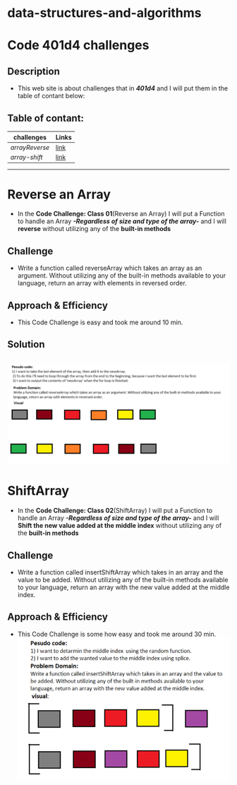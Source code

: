 # data-structures-and-algorithms
# Code 401d4 challenges
## Description
- This web site is about challenges that in ***401d4*** and I will put them in the table of contant below:
## Table of contant:
**challenges**  | **Links**
  -------------  | -------------
  *arrayReverse* | [link](https://hussein-401-advanced-javascript.github.io/data-structures-and-algorithms/challenges/)
  *array-shift* | [link](https://hussein-401-advanced-javascript.github.io/data-structures-and-algorithms/challenges/)
  
  -----------------------------------------------
  # Reverse an Array
- In the **Code Challenge: Class 01**(Reverse an Array) I will put a Function to handle an Array ***-Regardless of size and type of the array-***
and I will **reverse** without utilizing any of the **built-in methods**
## Challenge
- Write a function called reverseArray which takes an array as an argument. Without utilizing any of the built-in methods available to your language, return an array with elements in reversed order.
## Approach & Efficiency
- This Code Challenge is easy and took me around 10 min.
## Solution
![array-reverse](./assets/array-reverse.PNG)
-----------------------------------------------
# ShiftArray
- In the **Code Challenge: Class 02**(ShiftArray) I will put a Function to handle an Array ***-Regardless of size and type of the array-***
and I will **Shift the new value added at the middle index** without utilizing any of the **built-in methods**
## Challenge
- Write a function called insertShiftArray which takes in an array and the value to be added. Without utilizing any of the built-in methods available to your language, return an array with the new value added at the middle index.
## Approach & Efficiency
- This Code Challenge is some how easy and took me around 30 min.
![array-Shift](./assets/ShiftArray.PNG)